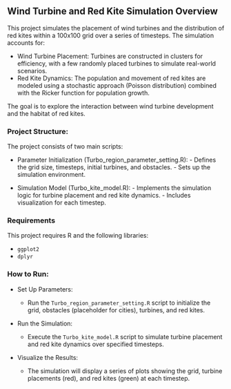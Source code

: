 ## Wind Turbine and Red Kite Simulation Overview

This project simulates the placement of wind turbines and the distribution of 
red kites within a 100x100 grid over a series of timesteps. The simulation 
accounts for:

- Wind Turbine Placement: Turbines are constructed in clusters for efficiency, 
with a few randomly placed turbines to simulate real-world scenarios.
- Red Kite Dynamics: The population and movement of red kites are modeled using
a stochastic approach (Poisson distribution) combined with the Ricker function 
for population growth.

The goal is to explore the interaction between wind turbine development and the
habitat of red kites.


### Project Structure:

The project consists of two main scripts:

- Parameter Initialization (Turbo_region_parameter_setting.R):
        - Defines the grid size, timesteps, initial turbines, and obstacles.
        - Sets up the simulation environment.

- Simulation Model (Turbo_kite_model.R):
        - Implements the simulation logic for turbine placement and red kite 
          dynamics.
        - Includes visualization for each timestep.
     
        
### Requirements

This project requires R and the following libraries:

- `ggplot2`
- `dplyr`


### How to Run:

- Set Up Parameters:
    - Run the `Turbo_region_parameter_setting.R` script to initialize the grid,
      obstacles (placeholder for cities), turbines, and red kites.

- Run the Simulation:
    - Execute the `Turbo_kite_model.R` script to simulate turbine placement and 
      red kite dynamics over specified timesteps.

- Visualize the Results:
    - The simulation will display a series of plots showing the grid, turbine 
      placements (red), and red kites (green) at each timestep.
        
